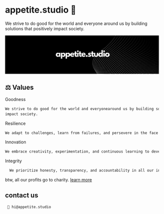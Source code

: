 
# appetite.studio 🍳

We strive to do good for the world and everyone around us by building solutions that positively impact society.

![Logo](https://raw.githubusercontent.com/appetitestudio/.github/main/banner.png)


## ⚖️ Values

Goodness
```bash
We strive to do good for the world and everyonearound us by building solutions that positively
impact society.
```

Resilience

```bash
We adapt to challenges, learn from failures, and persevere in the face of obstacles.
```

Innovation

```bash
We embrace creativity, experimentation, and continuous learning to develop groundbreaking solutions.
```

Integrity

```bash
  We prioritize honesty, transparency, and accountability in all our interactions.
```



btw, all our profits go to charity.  [learn more](https://appetite.studio/contact)


## contact us

```bash
 👋 hi@appetite.studio
```
    
